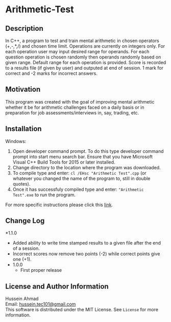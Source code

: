 # Arithmetic-Test

## Description
In C++, a program to test and train mental arithmetic in chosen operators (+,-,*,/) and chosen time limit. Operations are currently on integers only. For each operation user may input desired range for operands. For each question operation is chosen randomly then operands randomly based on given range. Default range for each operation is provided.  Score is recorded to a results file (if given by user) and outputed at end of session. 1 mark for correct and -2 marks for incorrect answers.


## Motivation
This program was created with the goal of improving mental arithmetic whether it be for arithmetic challenges faced on a daily basis or in preparation for job assessments/interviews in, say, trading, etc.

## Installation
Windows:
1. Open developer command prompt. To do this type developer command prompt into start menu search bar. Ensure that you have Microsoft Visual C++ Build Tools for 2015 or later installed.
2. Change directory to the location where the program was downloaded. 
3. To compile type and enter: `cl /EHsc "Arithmetic Test".cpp` (or whatever you changed the name of the program to, still in double quotes).
4. Once it has successfuly compiled type and enter: `"Arithmetic Test".exe` to run the program.

For more specific instructions please click this [link](https://msdn.microsoft.com/en-ca/library/ms235639.aspx).

## Change Log
*1.1.0
  * Added ability to write time stamped results to a given file after the end of a session.
  * Incorrect scores now remove two points (-2) while correct points give one (+1).
* 1.0.0
  * First proper release

## License and Author Information
Hussein Ahmad  
Email: <hussein.tec101@gmail.com>  
This software is distributed under the MIT License. See `License` for more information.
